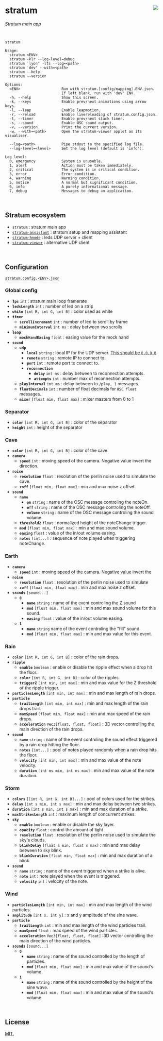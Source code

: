 # stratum [<img src="https://github.com/chevalvert.png?size=100" align="right">](http://chevalvert.fr/)

*Stratum main app*

<br>

```
stratum

Usage:
  stratum <ENV>
  stratum -klr --log-level=debug
  stratum 'lyon' -lts --log=<path>
  stratum 'dev' --with=<path>
  stratum --help
  stratum --version

Options:
  <ENV>                   Run with stratum.[config/mapping].ENV.json.
                          If left blank, run with 'dev' ENV.
  -h, --help              Show this screen.
  -k, --keys              Enable prev/next animations using arrow keys.
  -l, --leap              Enable leapmotion.
  -r, --reload            Enable livereloading of stratum.config.json.
  -t, --timer             Enable prev/next stack timer.
  -s, --sound             Enable OSC sound output.
  -v, --version           Print the current version.
  -w, --with=<path>       Open the stratum-viewer applet as its visualiser.
  
  --log=<path>            Pipe stdout to the specified log file.
  --log-level=<level>     Set the log level (default is 'info').
  
Log level:
  0, emergency            System is unusable.
  1, alert                Action must be taken immediately.
  2, critical             The system is in critical condition.
  3, error                Error condition.
  4, warning              Warning condition.
  5, notice               A normal but significant condition.
  6, info                 A purely informational message.
  7, debug                Messages to debug an application.
```

<br>

## Stratum ecosystem
- `stratum` : stratum main app
- [`stratum-assistant`](https://github.com/chevalvert/stratum-assistant) : stratum setup and mapping assistant
- [`stratum-hnode`](https://github.com/Hemisphere-Project/STRATUM) : leds UDP server + client
- [`stratum-viewer`](https://github.com/chevalvert/stratum-viewer) : alternative UDP client

<br>

## Configuration 
[`stratum.config.<ENV>.json`](stratum.config.dev.json)

### Global config
- **`fps`** `int` : stratum main loop framerate
- **`ledsLength`** `int` : number of led on a strip
- **`white`** `[int R, int G, int B]` : color used as white
- **`timer`** 
  - **`scrollIncrement`** `int` : number of led to scroll by frame
  - **`minimumInterval`** `int ms` : delay between two scrolls
- **`leap`** 
  - **`mockHandEasing`** `float` : easing value for the mock hand
- **`sound`** 
  - **`udp`** 
    - **`local`** `string` : local IP for the UDP server. [This should be `0.0.0.0`](https://github.com/colinbdclark/osc.js/issues/83#issuecomment-290567155).
    - **`remote`** `string` : remote IP to connect to.
    - **`port`** `int` : remote port to connect to.
    - **`reconnection`**
      - **`delay`** `int ms` : delay between to reconnection attempts.
      - **`attempts`** `int` : number max of reconnection attempts.
  - **`playInterval`** `int ms` : delay between to `/play, 1` messages.
  - **`floatDecimals`** `int` : number of float decimals for `OSC float` messages.
  - **`mixer`** `[float min, float max]` : mixer masters from 0 to 1

### Separator
- **`color`** `[int R, int G, int B]` : color of the separator
- **`height`** `int` : height of the separator

### Cave
- **`color`** `[int R, int G, int B]` : color of the cave
- **`camera`** 
  - **`speed`** `int` : moving speed of the camera. Negative value invert the direction.
- **`noise`** 
  - **`resolution`** `float` : resolution of the perlin noise used to simulate the cave.
  - **`zoff`** `[float min, float max]` : min and max noise z offset.
- **`sound`** 
  - **`name`**
    - **`on`** `string` : name of the OSC message controling the noteOn.
    - **`off`** `string` : name of the OSC message controling the noteOff.
    - **`volume`** `string` : name of the OSC message controling the sound volume.
  - **`thresholdZ`** `float` : normalized height of the noteChange trigger.
  - **`mod`** `[float min, float max]` : min and max sound volume.
  - **`easing`** `float` : value of the in/out volume easing.
  - **`notes`** `[int...]` : sequence of note played when triggering noteChange.

### Earth
- **`camera`** 
  - **`speed`** `int` : moving speed of the camera. Negative value invert the 
- **`noise`** 
  - **`resolution`** `float` : resolution of the perlin noise used to simulate 
  - **`zoff`** `[float min, float max]` : min and max noise z offset.
- **`sounds`** `[sound...]`
  - **`0`**
    - **`name`** `string` : name of the event controling the Z sound
    - **`mod`** `[float min, float max]` : min and max sound volume for this sound.
    - **`easing`** `float` : value of the in/out volume easing.
  - **`1`**
    - **`name`** `string` name of the event controling the "fill" sound.
    - **`mod`** `[float min, float max]` : min and max value for this event.

### Rain
- **`color`** `[int R, int G, int B]` : color of the rain drops.
- **`ripple`** 
  - **`enable`** `boolean` : enable or disable the ripple effect when a drop hit the floor.
  - **`color`** `[int R, int G, int B]` : color of the ripples.
  - **`triggerZ`** `[int min, int max]` : min and max value for the Z threshold of the ripple trigger.
- **`particlesLength`** `[int min, int max]` : min and max length of rain drops.
- **`particle`**
  - **`trailLength`** `[int min, int max]` : min and max length of the rain drops trail.
  - **`maxSpeed`** `[float min, float max]` : min and max speed of the rain drops.
  - **`acceleration`** `Vec3[float, float, float]` : 3D vector controlling the main direction of the rain drops.
- **`sound`**
  - **`name`** `string` : name of the event controling the sound effect triggered by a rain drop hitting the floor.
  - **`notes`** `[int...]` : pool of notes played randomly when a rain drop hits the floor.
  - **`velocity`** `[int min, int max]` : min and max value of the note velocity.
  - **`duration`** `[int ms min, int ms max]` : min and max value of the note duration.

### Storm
- **`colors`** `[[int R, int G, int B]...]` : pool of colors used for the strikes.
- **`delay`** `[int s min, int s max]` : min and max delay between two strikes.
- **`duration`** `[int s min, int s max]` : min and max duration of a strike.
- **`maxStrikesLength`** `int` : maximum length of concurrent strikes.
- **`sky`**
  - **`enable`** `boolean` : enable or disable the sky layer.
  - **`opacity`** `float` : control the amount of light
  - **`resolution`** `float` : resolution of the perlin noise used to simulate the sky's clouds.
  - **`blinkDelay`** `[float s min, float s max]` : min and max delay between to sky blink.
  - **`blinkDuration`** `[float min, float max]` : min and max duration of a blink.
- **`sound`**
  - **`name`** `string` : name of the event triggered when a strike is alive.
  - **`note`** `int` : note played when the event is triggered.
  - **`velocity`** `int` : velocity of the note.

### Wind
- **`particlesLength`** `[int min, int max]` : min and max length of the wind particles.
- **`amplitude`** `[int x, int y]` : x and y amplitude of the sine wave.
- **`particle`**
  - **`trailLength`** `int` : min and max length of the wind particles trail.
  - **`maxSpeed`** `float` : max speed of the wind particles.
  - **`acceleration`** `Vec3[float, float, float]` :3D vector controlling the main direction of the wind particles.
- **`sounds`** `[sound...]`
  - **`0`**
    - **`name`** `string` : name of the sound controlled by the length of particles.
    - **`mod`** `[float min, float max]` : min and max value of the sound's volume.
  - **`1`**
    - **`name`** `string` : name of the sound controlled by the height of the sine wave.
    - **`mod`** `[float min, float max]` : min and max value of the sound's volume.

<br>

## License
[MIT.](https://tldrlegal.com/license/mit-license)
